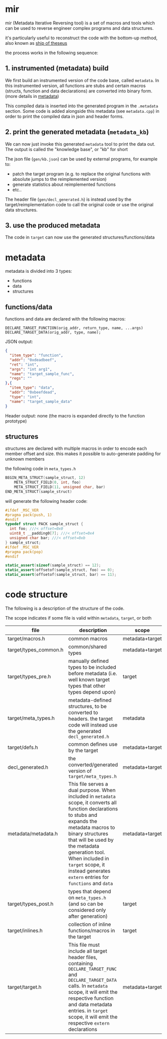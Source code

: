 # mir

mir (Metadata Iterative Reversing tool) is a set of macros and tools which can be used to reverse engineer complex programs and data structures.

it's particularly useful to reconstruct the code with the bottom-up method, also known as [ship of theseus](https://en.wikipedia.org/wiki/Ship_of_Theseus)

the process works in the following sequence:

## 1. instrumented (metadata) build
We first build an instrumented version of the code base, called `metadata`.
In this instrumented version, all functions are stubs and certain macros (structs, function and data declarations) are converted into binary form. (more details in [metadata](#metadata))

This compiled data is inserted into the generated program in the `.metadata` section.
Some code is added alongside this metadata (see `metadata.cpp`) in order to print the compiled data in json and header forms.

## 2. print the generated metadata (`metadata_kb`)
We can now just invoke this generated `metadata` tool to print the data out.
The output is called the "knowledge base", or "kb" for short

The json file (`gen/kb.json`) can be used by external programs, for example to:
- patch the target program (e.g. to replace the original functions with absolute jumps to the reimplemented version)
- generate statistics about reimplemented functions
- etc..

The header file (`gen/decl_generated.h`) is instead used by the target/reimplementation code to call the original code or use the original data structures.

## 3. use the produced metadata
The code in `target` can now use the generated structures/functions/data

# metadata
metadata is divided into 3 types:

- functions 
- data
- structures


## functions/data
functions and data are declared with the following macros:

```
DECLARE_TARGET_FUNCTION(orig_addr, return_type, name, ...args)
DECLARE_TARGET_DATA(orig_addr, type, name);
```

JSON output:

```json
{
  "item_type": "function",
  "addr": "0xdeadbeef",
  "ret": "int",
  "args": "int arg1",
  "name": "target_sample_func",
  "regs": ""
},{
  "item_type": "data",
  "addr": "0xbeefdead",
  "type": "int",
  "name": "target_sample_data"
}
```

Header output: none (the macro is expanded directly to the function prototype)

## structures

structures are declared with multiple macros in order to encode each member offset and size.
this makes it possible to auto-generate padding for unknown members

the following code in `meta_types.h`

```c
BEGIN_META_STRUCT(sample_struct, 12)
	META_STRUCT_FIELD(0, int, foo)
	META_STRUCT_FIELD(11, unsigned char, bar)
END_META_STRUCT(sample_struct)
```

will generate the following header code:

```c
#ifdef _MSC_VER
#pragma pack(push, 1)
#endif
typedef struct PACK sample_struct {
  int foo; ///< offset=0x0
  uint8_t __padding0[7]; ///< offset=0x4
  unsigned char bar; ///< offset=0xb
} sample_struct;
#ifdef _MSC_VER
#pragma pack(pop)
#endif

static_assert(sizeof(sample_struct) == 12);
static_assert(offsetof(sample_struct, foo) == 0);
static_assert(offsetof(sample_struct, bar) == 11);

```

# code structure
The following is a description of the structure of the code.

The scope indicates if some file is valid within `metadata`, `target`, or both

| file | description | scope |
| -- | -- | -- |
| target/macros.h | common macros | metadata+target |
| target/types_common.h | common/shared types | metadata+target |
| target/types_pre.h | manually defined types to be included before metadata (i.e. well known target types that other types depend upon) | target |
| target/meta_types.h | metadata-defined structures, to be converted to headers. the target code will instead use the generated `decl_generated.h` | metadata |
| target/defs.h | common defines use by the target | metadata+target |
| decl_generated.h | the converted/generated version of `target/meta_types.h` | metadata+target |
| metadata/metadata.h | This file serves a dual purpose. When included in `metadata` scope, it converts all function declarations to stubs and expands the metadata macros to binary structures that will be used by the metadata generation tool. When included in `target` scope, it instead generates `extern` entries for `functions` and `data` | metadata+target |
| target/types_post.h | types that depend on `meta_types.h` (and so can be considered only after generation) | target |
| target/inlines.h | collection of inline functions/macros in the target | target |
| target/target.h | This file must include all target header files, containing `DECLARE_TARGET_FUNC` and `DECLARE_TARGET_DATA` calls. In `metadata` scope, it will emit the respective function and data metadata entries. in `target` scope, it will emit the respective `extern` declarations | metadata+target |
